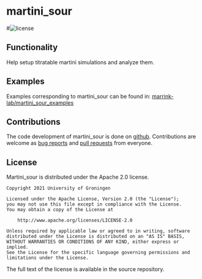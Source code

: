 # martini_sour

#![license](https://img.shields.io/github/license/marrink-lab/polyply_1.0)

## Functionality
Help setup titratable martini simulations and analyze them.

## Examples
Examples corresponding to martini_sour can be found in: [marrink-lab/martini_sour_examples](https://www.github.com/marrink-lab/martini_sour_examples)

## Contributions
The code development of martini_sour is done 
on [github]. Contributions are welcome as [bug reports] and [pull requests] from everyone.

## License

Martini_sour is distributed under the Apache 2.0 license.

    Copyright 2021 University of Groningen

	Licensed under the Apache License, Version 2.0 (the "License");
	you may not use this file except in compliance with the License.
	You may obtain a copy of the License at

		http://www.apache.org/licenses/LICENSE-2.0

	Unless required by applicable law or agreed to in writing, software
	distributed under the License is distributed on an "AS IS" BASIS,
	WITHOUT WARRANTIES OR CONDITIONS OF ANY KIND, either express or implied.
	See the License for the specific language governing permissions and
	limitations under the License.

The full text of the license is available in the source repository.

[github]: https://github.com/marrink-lab/martini_sour
[bug reports]: https://github.com/marrink-lab/martini_sour/issues
[pull requests]: https://github.com/marrink-lab/martini_sour/pulls
[pipdoc]: https://packaging.python.org/tutorials/installing-packages/#installing-packages
